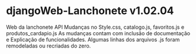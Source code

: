 # djangoWeb-Lanchonete v1.02.04
 Web da lanchonete API
    Mudanças no Style.css, catalogo.js, favoritos.js e produtos_cardapio.js
    As mudanças contam com inclusão de documentação e Explicação de funcionalidades.
    Algumas linhas dos arquivos .js foram remodeladas ou recriadas do zero.
    
